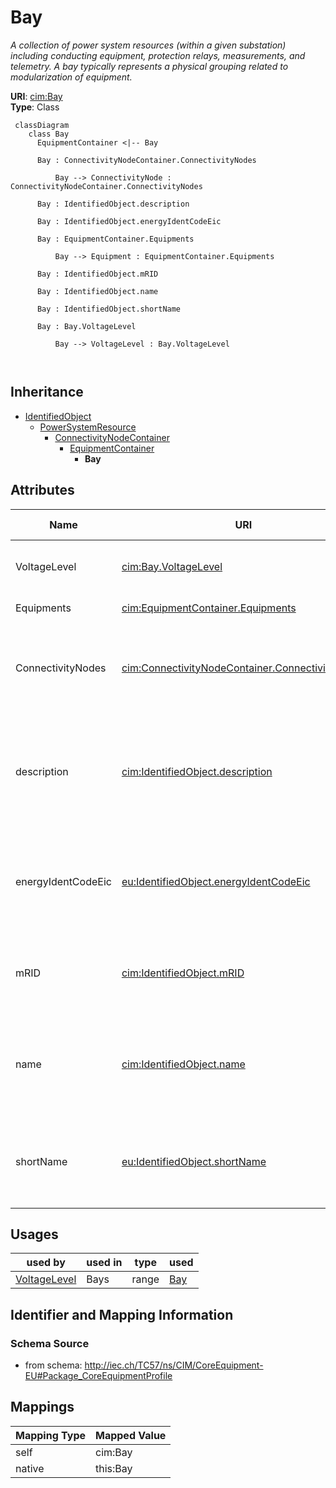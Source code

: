 # Bay


_A collection of power system resources (within a given substation) including conducting equipment, protection relays, measurements, and telemetry.  A bay typically represents a physical grouping related to modularization of equipment._





**URI**: [cim:Bay](http://iec.ch/TC57/CIM100#Bay)<br />
**Type**: Class




```mermaid
 classDiagram
    class Bay
      EquipmentContainer <|-- Bay
      
      Bay : ConnectivityNodeContainer.ConnectivityNodes
        
          Bay --> ConnectivityNode : ConnectivityNodeContainer.ConnectivityNodes
        
      Bay : IdentifiedObject.description
        
      Bay : IdentifiedObject.energyIdentCodeEic
        
      Bay : EquipmentContainer.Equipments
        
          Bay --> Equipment : EquipmentContainer.Equipments
        
      Bay : IdentifiedObject.mRID
        
      Bay : IdentifiedObject.name
        
      Bay : IdentifiedObject.shortName
        
      Bay : Bay.VoltageLevel
        
          Bay --> VoltageLevel : Bay.VoltageLevel
        
      
```





## Inheritance
* [IdentifiedObject](IdentifiedObject.md)
    * [PowerSystemResource](PowerSystemResource.md)
        * [ConnectivityNodeContainer](ConnectivityNodeContainer.md)
            * [EquipmentContainer](EquipmentContainer.md)
                * **Bay**



## Attributes


| Name | URI | Cardinality and Range | Description | Inheritance |
| ---  | --- | --- | --- | --- |
| VoltageLevel | [cim:Bay.VoltageLevel](http://iec.ch/TC57/CIM100#Bay.VoltageLevel) | 1..1 <br />  [VoltageLevel](VoltageLevel.md)  | The voltage level containing this bay | direct |
| Equipments | [cim:EquipmentContainer.Equipments](http://iec.ch/TC57/CIM100#EquipmentContainer.Equipments) | 0..* <br />  [Equipment](Equipment.md)  | Contained equipment | [EquipmentContainer](EquipmentContainer.md) |
| ConnectivityNodes | [cim:ConnectivityNodeContainer.ConnectivityNodes](http://iec.ch/TC57/CIM100#ConnectivityNodeContainer.ConnectivityNodes) | 0..* <br />  [ConnectivityNode](ConnectivityNode.md)  | Connectivity nodes which belong to this connectivity node container | [ConnectivityNodeContainer](ConnectivityNodeContainer.md) |
| description | [cim:IdentifiedObject.description](http://iec.ch/TC57/CIM100#IdentifiedObject.description) | 0..1 <br />  string  | The description is a free human readable text describing or naming the object | [IdentifiedObject](IdentifiedObject.md) |
| energyIdentCodeEic | [eu:IdentifiedObject.energyIdentCodeEic](http://iec.ch/TC57/CIM100-European#IdentifiedObject.energyIdentCodeEic) | 0..1 <br />  string  | The attribute is used for an exchange of the EIC code (Energy identification ... | [IdentifiedObject](IdentifiedObject.md) |
| mRID | [cim:IdentifiedObject.mRID](http://iec.ch/TC57/CIM100#IdentifiedObject.mRID) | 1..1 <br />  string  | Master resource identifier issued by a model authority | [IdentifiedObject](IdentifiedObject.md) |
| name | [cim:IdentifiedObject.name](http://iec.ch/TC57/CIM100#IdentifiedObject.name) | 1..1 <br />  string  | The name is any free human readable and possibly non unique text naming the o... | [IdentifiedObject](IdentifiedObject.md) |
| shortName | [eu:IdentifiedObject.shortName](http://iec.ch/TC57/CIM100-European#IdentifiedObject.shortName) | 0..1 <br />  string  | The attribute is used for an exchange of a human readable short name with len... | [IdentifiedObject](IdentifiedObject.md) |





## Usages

| used by | used in | type | used |
| ---  | --- | --- | --- |
| [VoltageLevel](VoltageLevel.md) | Bays | range | [Bay](Bay.md) |






## Identifier and Mapping Information







### Schema Source


* from schema: http://iec.ch/TC57/ns/CIM/CoreEquipment-EU#Package_CoreEquipmentProfile





## Mappings

| Mapping Type | Mapped Value |
| ---  | ---  |
| self | cim:Bay |
| native | this:Bay |




